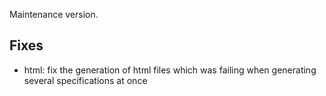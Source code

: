 Maintenance version.

## Fixes

 * html: fix the generation of html files which was failing when generating several specifications at once
 
